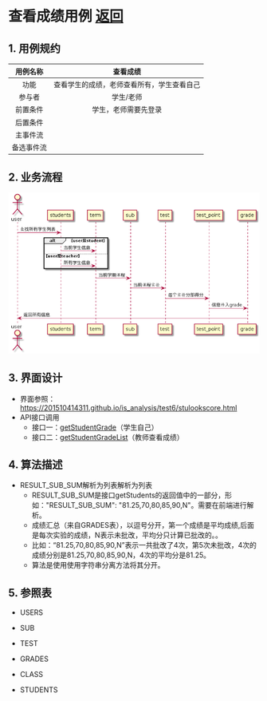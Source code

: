 ﻿# 查看成绩用例 [返回](./REDEME.md)
## 1. 用例规约
|用例名称|查看成绩|
|:-:|:-:|
|功能|查看学生的成绩，老师查看所有，学生查看自己|
|参与者|学生/老师|
|前置条件|学生，老师需要先登录|
|后置条件||
|主事件流||
|备选事件流||
## 2. 业务流程
![](./shixutu/lookscore.png)
## 3. 界面设计

 - 界面参照：https://201510414311.github.io/is_analysis/test6/stulookscore.html
 - API接口调用
    - 接口一：[getStudentGrade][1]（学生自己）
    - 接口二：[getStudentGradeList][2]（教师查看成绩）
## 4. 算法描述
- RESULT_SUB_SUM解析为列表解析为列表
    - RESULT_SUB_SUM是接口getStudents的返回值中的一部分，形如："RESULT_SUB_SUM": "81.25,70,80,85,90,N"。需要在前端进行解析。
    - 成绩汇总（来自GRADES表），以逗号分开，第一个成绩是平均成绩,后面是每次实验的成绩，N表示未批改，平均分只计算已批改的。。
    - 比如：“81.25,70,80,85,90,N”表示一共批改了4次，第5次未批改，4次的成绩分别是81.25,70,80,85,90,N，4次的平均分是81.25。
    - 算法是使用使用字符串分离方法将其分开。

## 5. 参照表
- USERS
- SUB
- TEST
- GRADES
- CLASS
- STUDENTS


  [1]: https://201510414311.github.io/is_analysis/test6/getStudentList.md
  [2]: https://201510414311.github.io/is_analysis/test6/getStudentGradeList.md
